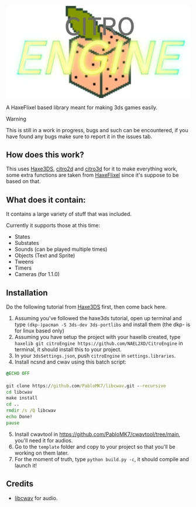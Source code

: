 <p align="center">
  <a href="https://github.com/NAEL2XD/Haxe3DS">
    <img src="logo.png" alt="Haxe3DS" width="600">
  </a>
</p>

A HaxeFlixel based library meant for making 3ds games easily.

> [!WARNING] 
> This is still in a work in progress, bugs and such can be encountered, if you have found any bugs make sure to report it in the issues tab.

## How does this work?

This uses [Haxe3DS](https://github.com/NAEL2XD/Haxe3DS), [citro2d](https://github.com/devkitPro/citro2d) and [citro3d](https://github.com/devkitPro/citro3d) for it to make everything work, some extra functions are taken from [HaxeFlixel](https://haxeflixel.com/) since it's suppose to be based on that.

## What does it contain:

It contains a large variety of stuff that was included.

Currently it supports those at this time:
- States
- Substates
- Sounds (can be played multiple times)
- Objects (Text and Sprite)
- Tweens
- Timers
- Cameras (for 1.1.0)

## Installation

Do the following tutorial from [Haxe3DS](https://github.com/NAEL2XD/Haxe3DS#installation) first, then come back here.

1. Assuming you've followed the haxe3ds tutorial, open up terminal and type `(dkp-)pacman -S 3ds-dev 3ds-portlibs` and install them (the dkp- is for linux based only)
2. Assuming you have setup the project with your haxelib created, type `haxelib git citroEngine https://github.com/NAEL2XD/CitroEngine` in terminal, it should install this to your project.
3. In your `3dsSettings.json`, push `citroEngine` in `settings.libraries`.
4. Install ncsnd and cwav using this batch script:

```bat
@ECHO OFF

git clone https://github.com/PabloMK7/libcwav.git --recursive
cd libcwav
make install
cd ..
rmdir /s /Q libcwav
echo Done!
pause
```

5. Install cwavtool in https://github.com/PabloMK7/cwavtool/tree/main, you'll need it for audios.
6. Go to the `template` folder and copy to your project so that you'll be working on them later.
7. For the moment of truth, type `python build.py -c`, it should compile and launch it!

## Credits

- [libcwav](https://github.com/PabloMK7/libcwav) for audio.